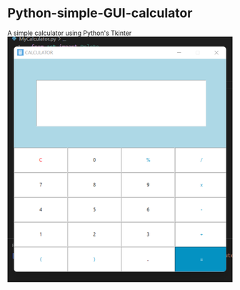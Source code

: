 # Python-simple-GUI-calculator
A simple calculator using Python's Tkinter
<img src="calc_img2.png" alt="Alt text" title="Optional title">



